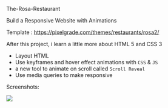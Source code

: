 The-Rosa-Restaurant

Build a Responsive Website with Animations

Template : https://pixelgrade.com/themes/restaurants/rosa2/

After this project, i learn a little more about HTML 5 and CSS 3

- Layout HTML
- Use keyframes and hover effect animations with `CSS` & `JS`
- a new tool to animate on scroll called `Scroll Reveal`
- Use media queries to make responsive

Screenshots:

<img src="https://i.imgur.com/AqJbn6f.jpg">
